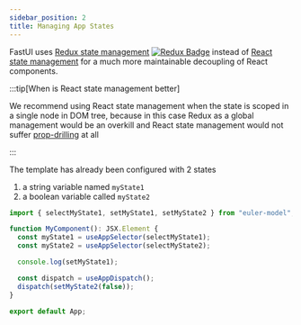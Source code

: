 ```yaml
---
sidebar_position: 2
title: Managing App States
---
```


FastUI uses [Redux state management][Redux]
[![Redux Badge](https://img.shields.io/badge/Redux-764ABC?logo=redux&logoColor=white&style=for-the-badge)][Redux]
instead of [React state management][useState] for a much more maintainable decoupling of React components.

:::tip[When is React state management better]

We recommend using React state management when the state is scoped in a single node in DOM tree, because in this case
Redux as a global management would be an overkill and React state management would not suffer
[prop-drilling](https://react.qubitpi.org/learn/passing-data-deeply-with-context) at all

:::

The template has already been configured with 2 states

1. a string variable named `myState1`
2. a boolean variable called `myState2`

```typescript
import { selectMyState1, setMyState1, setMyState2 } from "euler-model";

function MyComponent(): JSX.Element {
  const myState1 = useAppSelector(selectMyState1);
  const myState2 = useAppSelector(selectMyState2);

  console.log(setMyState1);

  const dispatch = useAppDispatch();
  dispatch(setMyState2(false));
}

export default App;
```

[Redux]: https://react-redux.qubitpi.org/
[useState]: https://react.qubitpi.org/reference/react/useState

